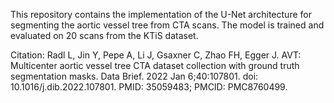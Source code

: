 This repository contains the implementation of the U-Net architecture for segmenting the aortic vessel tree from CTA scans. 
The model is trained and evaluated on 20 scans from the KTiS dataset.

Citation: Radl L, Jin Y, Pepe A, Li J, Gsaxner C, Zhao FH, Egger J. 
AVT: Multicenter aortic vessel tree CTA dataset collection with ground truth segmentation masks. 
Data Brief. 2022 Jan 6;40:107801. doi: 10.1016/j.dib.2022.107801. PMID: 35059483; PMCID: PMC8760499.
